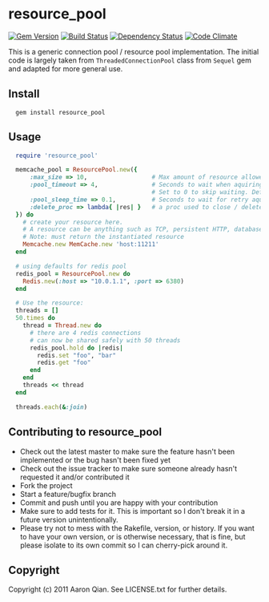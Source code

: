 # resource_pool

[![Gem Version](https://badge.fury.io/rb/resource_pool.png)](http://badge.fury.io/rb/resource_pool)
[![Build Status](https://travis-ci.org/aq1018/resource_pool.png?branch=master)](https://travis-ci.org/aq1018/resource_pool)
[![Dependency Status](https://gemnasium.com/aq1018/resource_pool.png)](https://gemnasium.com/aq1018/resource_pool)
[![Code Climate](https://codeclimate.com/badge.png)](https://codeclimate.com/github/aq1018/resource_pool)

This is a generic connection pool / resource pool implementation. The initial code is largely taken from `ThreadedConnectionPool` class from `Sequel` gem and adapted for more general use.


## Install

```
  gem install resource_pool
```

## Usage

```ruby
  require 'resource_pool'

  memcache_pool = ResourcePool.new({
      :max_size => 10,                  # Max amount of resource allowed to create. Default is 4
      :pool_timeout => 4,               # Seconds to wait when aquiring a free resource.
                                        # Set to 0 to skip waiting. Default is 2
      :pool_sleep_time => 0.1,          # Seconds to wait for retry aquiring resource. Default is 0.001
      :delete_proc => lambda{ |res| }   # a proc used to close / delete the resource. Optional
  }) do
    # create your resource here.
    # A resource can be anything such as TCP, persistent HTTP, database, nosql
    # Note: must return the instantiated resource
    Memcache.new MemCache.new 'host:11211'
  end

  # using defaults for redis pool
  redis_pool = ResourcePool.new do
    Redis.new(:host => "10.0.1.1", :port => 6380)
  end

  # Use the resource:
  threads = []
  50.times do
    thread = Thread.new do
      # there are 4 redis connections
      # can now be shared safely with 50 threads
      redis_pool.hold do |redis|
        redis.set "foo", "bar"
        redis.get "foo"
      end
    end
    threads << thread
  end

  threads.each(&:join)
```

## Contributing to resource_pool

* Check out the latest master to make sure the feature hasn't been implemented or the bug hasn't been fixed yet
* Check out the issue tracker to make sure someone already hasn't requested it and/or contributed it
* Fork the project
* Start a feature/bugfix branch
* Commit and push until you are happy with your contribution
* Make sure to add tests for it. This is important so I don't break it in a future version unintentionally.
* Please try not to mess with the Rakefile, version, or history. If you want to have your own version, or is otherwise necessary, that is fine, but please isolate to its own commit so I can cherry-pick around it.

## Copyright

Copyright (c) 2011 Aaron Qian. See LICENSE.txt for
further details.


